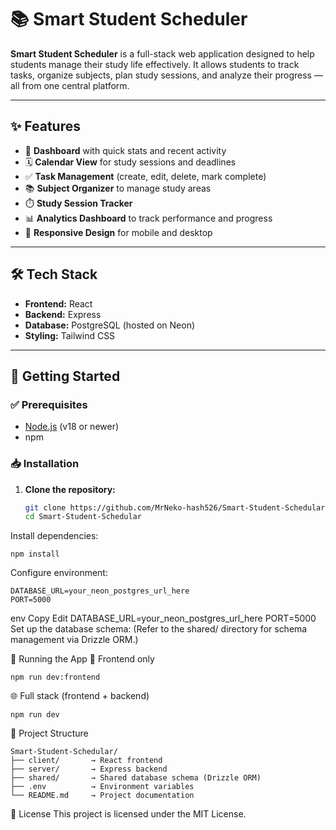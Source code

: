 # 📚 Smart Student Scheduler

**Smart Student Scheduler** is a full-stack web application designed to help students manage their study life effectively. It allows students to track tasks, organize subjects, plan study sessions, and analyze their progress — all from one central platform.

---

## ✨ Features

- 🧠 **Dashboard** with quick stats and recent activity  
- 🗓️ **Calendar View** for study sessions and deadlines  
- ✅ **Task Management** (create, edit, delete, mark complete)  
- 📚 **Subject Organizer** to manage study areas  
- ⏱️ **Study Session Tracker**  
- 📊 **Analytics Dashboard** to track performance and progress  
- 📱 **Responsive Design** for mobile and desktop  

---

## 🛠️ Tech Stack

- **Frontend:** React  
- **Backend:** Express  
- **Database:** PostgreSQL (hosted on Neon)  
- **Styling:** Tailwind CSS  

---

## 🚀 Getting Started

### ✅ Prerequisites

- [Node.js](https://nodejs.org/) (v18 or newer)
- npm

### 📥 Installation

1. **Clone the repository:**

   ```bash
   git clone https://github.com/MrNeko-hash526/Smart-Student-Schedular.git
   cd Smart-Student-Schedular

Install dependencies:
```
npm install
```
Configure environment:
```
DATABASE_URL=your_neon_postgres_url_here
PORT=5000
```

env
Copy
Edit
DATABASE_URL=your_neon_postgres_url_here
PORT=5000
Set up the database schema:
(Refer to the shared/ directory for schema management via Drizzle ORM.)

🧪 Running the App
🔧 Frontend only
```
npm run dev:frontend
```
🌐 Full stack (frontend + backend)
```
npm run dev
```
📁 Project Structure
```
Smart-Student-Schedular/
├── client/       → React frontend
├── server/       → Express backend
├── shared/       → Shared database schema (Drizzle ORM)
├── .env          → Environment variables
└── README.md     → Project documentation
```
📄 License
This project is licensed under the MIT License.

